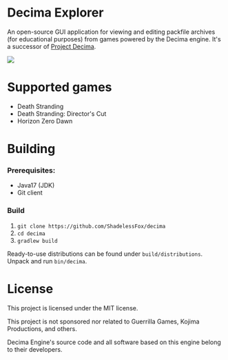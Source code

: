 # Decima Explorer

An open-source GUI application for viewing and editing packfile archives (for educational purposes) from games powered by the Decima engine.
It's a successor of [Project Decima](https://github.com/REDxEYE/ProjectDecima).

![](https://user-images.githubusercontent.com/35821147/181291701-883e0de5-bac7-422e-a0df-762357c1b3e1.png)

# Supported games
- Death Stranding
- Death Stranding: Director's Cut
- Horizon Zero Dawn

# Building
### Prerequisites:
- Java17 (JDK)
- Git client

### Build
1. `git clone https://github.com/ShadelessFox/decima`
2. `cd decima`
3. `gradlew build`

Ready-to-use distributions can be found under `build/distributions`. Unpack and run `bin/decima`.

# License
This project is licensed under the MIT license.

This project is not sponsored nor related to Guerrilla Games, Kojima Productions, and others.

Decima Engine's source code and all software based on this engine belong to their developers.